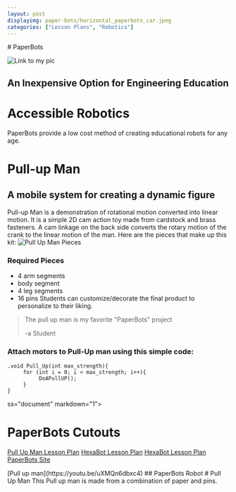 ```yaml
---
layout: post
displayimg: paper-bots/horizontal_paperbots_car.jpeg
categories: ["Lesson Plans", "Robotics"]
---
```


<div class="site_title" markdown="1">
# PaperBots 
</div>

<div class="image_text_overlay" markdown="1">

![Link to my pic](paper-bots/cutie-pie.jpg)
## An Inexpensive Option for Engineering Education
# Accessible Robotics
PaperBots provide a low cost method of
creating educational robots for any age.
</div>

<div class="free_write" markdown="1">

# Pull-up Man
## A mobile system for creating a dynamic figure
Pull-up Man is a demonstration of rotational motion converted into linear motion.  It is a simple 2D cam action toy made from cardstock and brass fasteners.  A cam linkage on the back side converts the rotary motion of the crank to the linear motion of the man.  Here are the pieces that make up this kit:
![Pull Up Man Pieces](paper-bots/pull-up-pieces.jpeg)
### Required Pieces
- 4 arm segments
- body segment
- 4 leg segments
- 16 pins
 Students can customize/decorate the final product to personalize to their liking.
> The pull up man is my favorite "PaperBots" project
>
> -a Student
### Attach motors to Pull-Up man using this simple code:

```
.void Pull_Up(int max_strength){
     for (int i = 0; i < max_strength; i++){
          DoAPullUP();
     }
}

```

</div>

ss="document" markdown="1">
# PaperBots Cutouts
[Pull Up Man Lesson Plan](paper-bots/Pull-Up-Man-Lesson-Plan.pdf)
[HexaBot Lesson Plan](paper-bots/HexaBot-Lesson-Plan.pdf)
[HexaBot Lesson Plan](paper-bots/PUMan_Cutout.pdf)
[PaperBots Site](https://www.paperbots.org/)
</div>

<div class="video_text_overlay" markdown="1">
[Pull up man](https://youtu.be/uXMQn6dbxc4)
## PaperBots Robot
# Pull Up Man
This Pull up man is made from a combination of paper and pins.
</div>
